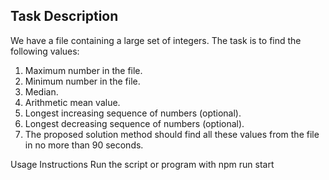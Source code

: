 ## Task Description

We have a file containing a large set of integers. The task is to find the following values:

1. Maximum number in the file.
2. Minimum number in the file.
3. Median.
4. Arithmetic mean value.
5. Longest increasing sequence of numbers (optional).
6. Longest decreasing sequence of numbers (optional).
7. The proposed solution method should find all these values from the file in no more than 90 seconds.

Usage Instructions
Run the script or program with npm run start
